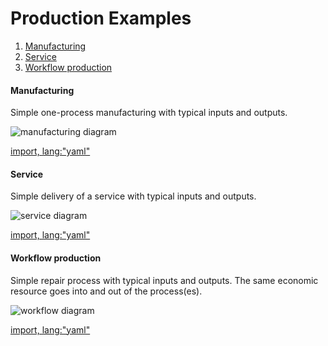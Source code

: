 # Production Examples

1. [Manufacturing](#manufacturing)
1. [Service](#service)
1. [Workflow production](#workflow-production)

#### Manufacturing

Simple one-process manufacturing with typical inputs and outputs.

![manufacturing diagram](https://rawgit.com/valueflows/valueflows/master/release-doc-in-process/proc-mfg.png)

[import, lang:"yaml"](../../examples/process-manufacturing.yaml)

#### Service

Simple delivery of a service with typical inputs and outputs.

![service diagram](https://rawgit.com/valueflows/valueflows/master/release-doc-in-process/proc-svc.png)

[import, lang:"yaml"](../../examples/process-service.yaml)

#### Workflow production

Simple repair process with typical inputs and outputs.  The same economic resource goes into and out of the process(es).

![workflow diagram](https://rawgit.com/valueflows/valueflows/master/release-doc-in-process/proc-workflow.png)

[import, lang:"yaml"](../../examples/process-workflow.yaml)

